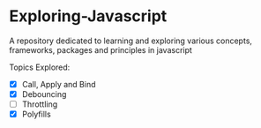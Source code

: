 # Exploring-Javascript
A repository dedicated to learning and exploring various concepts, frameworks, packages and principles in javascript


Topics Explored:

- [x] Call, Apply and Bind
- [x] Debouncing
- [ ] Throttling
- [x] Polyfills